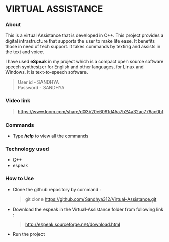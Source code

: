 # VIRTUAL ASSISTANCE

### About

This is a virtual Assistance that is developed in C++. This project provides a digital infrastructure that supports the user to make life ease. It benefits those in need of tech support. It takes commands by texting and assists in the text and voice.

I have used **eSpeak** in my project which is a compact open source software speech synthesizer for English and other languages, for Linux and Windows. It is text-to-speech software.

> User id - SANDHYA  
> Password - SANDHYA

### Video link

> https://www.loom.com/share/d03b20e6091d45a7b24a32ac776ac0bf

### Commands

- Type **_help_** to view all the commands

### Technology used

- C++
- espeak

### How to Use

- Clone the github repository by command :

  > git clone https://github.com/Sandhya312/Virtual-Assistance.git

- Download the espeak in the Virtual-Assistance folder from following link :

  > http://espeak.sourceforge.net/download.html

- Run the project
